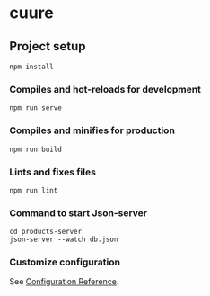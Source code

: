 # cuure

## Project setup
```
npm install
```

### Compiles and hot-reloads for development
```
npm run serve
```

### Compiles and minifies for production
```
npm run build
```

### Lints and fixes files
```
npm run lint
```


### Command to start Json-server 
```
cd products-server
json-server --watch db.json
```

### Customize configuration
See [Configuration Reference](https://cli.vuejs.org/config/).
